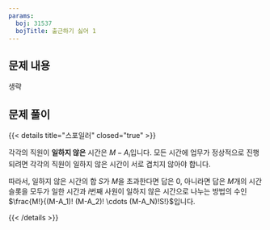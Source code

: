 ```yaml
---
params:
  boj: 31537
  bojTitle: 출근하기 싫어 1
---
```


## 문제 내용

생략

## 문제 풀이

{{< details title="스포일러" closed="true" >}}

각각의 직원이 **일하지 않은** 시간은 $M - A_i$입니다. 모든 시간에 업무가 정상적으로 진행되려면 각각의 직원이 일하지 않은 시간이 서로 겹치지 않아야 합니다.

따라서, 일하지 않은 시간의 합 $S$가 $M$을 초과한다면 답은 $0$, 아니라면 답은 $M$개의 시간 슬롯을 모두가 일한 시간과 $i$번째 사원이 일하지 않은 시간으로 나누는 방법의 수인 $\frac{M!}{(M-A_1)! (M-A_2)! \cdots (M-A_N)!S!}$입니다.

{{< /details >}}
